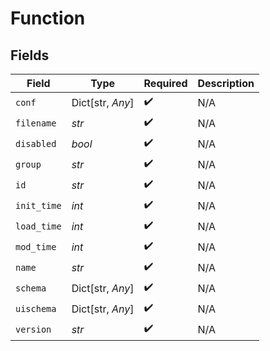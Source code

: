 # Function


## Fields

| Field              | Type               | Required           | Description        |
| ------------------ | ------------------ | ------------------ | ------------------ |
| `conf`             | Dict[str, *Any*]   | :heavy_check_mark: | N/A                |
| `filename`         | *str*              | :heavy_check_mark: | N/A                |
| `disabled`         | *bool*             | :heavy_check_mark: | N/A                |
| `group`            | *str*              | :heavy_check_mark: | N/A                |
| `id`               | *str*              | :heavy_check_mark: | N/A                |
| `init_time`        | *int*              | :heavy_check_mark: | N/A                |
| `load_time`        | *int*              | :heavy_check_mark: | N/A                |
| `mod_time`         | *int*              | :heavy_check_mark: | N/A                |
| `name`             | *str*              | :heavy_check_mark: | N/A                |
| `schema`           | Dict[str, *Any*]   | :heavy_check_mark: | N/A                |
| `uischema`         | Dict[str, *Any*]   | :heavy_check_mark: | N/A                |
| `version`          | *str*              | :heavy_check_mark: | N/A                |
